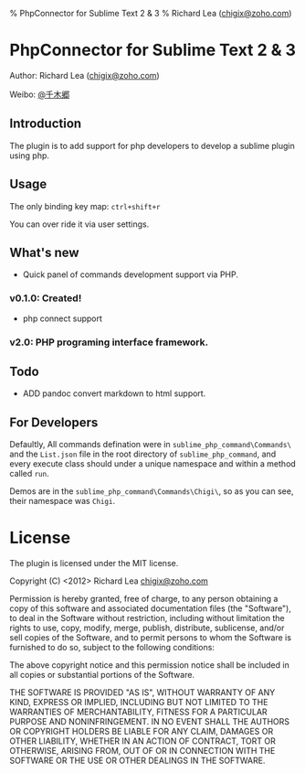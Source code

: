 % PhpConnector for Sublime Text 2 & 3
% Richard Lea (chigix@zoho.com)

# PhpConnector for Sublime Text 2 & 3

Author: Richard Lea (chigix@zoho.com)

Weibo: [@千木郷](http://weibo.com/chigix)

## Introduction
The plugin is to add support for php developers to develop a sublime plugin using php.

## Usage

The only binding key map: `ctrl+shift+r`

You can over ride it via user settings.

## What's new

* Quick panel of commands development support via PHP.

### v0.1.0: Created!
- php connect support

### v2.0: PHP programing interface framework. 

## Todo

- ADD pandoc convert markdown to html support.


## For Developers

Defaultly, All commands defination were in `sublime_php_command\Commands\` and the `List.json` file in the root directory of `sublime_php_command`, and every execute class should under a unique namespace and within a method called `run`.

Demos are in the `sublime_php_command\Commands\Chigi\`, so as you can see, their namespace was `Chigi`.

# License
The plugin is licensed under the MIT license.


Copyright (C) <2012> Richard Lea <chigix@zoho.com>

Permission is hereby granted, free of charge, to any person obtaining a copy of this software and associated documentation files (the "Software"), to deal in the Software without restriction, including without limitation the rights to use, copy, modify, merge, publish, distribute, sublicense, and/or sell copies of the Software, and to permit persons to whom the Software is furnished to do so, subject to the following conditions:

The above copyright notice and this permission notice shall be included in all copies or substantial portions of the Software.

THE SOFTWARE IS PROVIDED "AS IS", WITHOUT WARRANTY OF ANY KIND, EXPRESS OR IMPLIED, INCLUDING BUT NOT LIMITED TO THE WARRANTIES OF MERCHANTABILITY, FITNESS FOR A PARTICULAR PURPOSE AND NONINFRINGEMENT. IN NO EVENT SHALL THE AUTHORS OR COPYRIGHT HOLDERS BE LIABLE FOR ANY CLAIM, DAMAGES OR OTHER LIABILITY, WHETHER IN AN ACTION OF CONTRACT, TORT OR OTHERWISE, ARISING FROM, OUT OF OR IN CONNECTION WITH THE SOFTWARE OR THE USE OR OTHER DEALINGS IN THE SOFTWARE.
